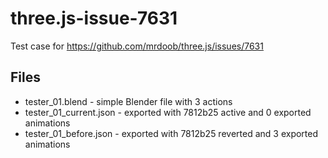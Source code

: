 # three.js-issue-7631

Test case for https://github.com/mrdoob/three.js/issues/7631

## Files
* tester_01.blend - simple Blender file with 3 actions
* tester_01_current.json - exported with 7812b25 active and 0 exported animations
* tester_01_before.json - exported with 7812b25 reverted and 3 exported animations